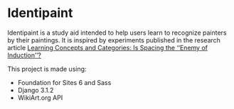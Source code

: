 # Identipaint

Identipaint is a study aid intended to help users learn to recognize painters by their paintings. It is inspired by experiments published in the research article [Learning Concepts and Categories: Is Spacing the ‘‘Enemy of Induction’’?](https://www.researchgate.net/publication/5277058_Learning_Concepts_and_Categories_Is_Spacing_the_Enemy_of_Induction)  





This project is made using:
- Foundation for Sites 6 and Sass
- Django 3.1.2
- WikiArt.org API 

